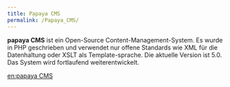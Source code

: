 ```yaml
---
title: Papaya CMS
permalink: /Papaya_CMS/
---
```


**papaya CMS** ist ein Open-Source Content-Management-System. Es wurde in PHP geschrieben und verwendet nur offene Standards wie XML für die Datenhaltung oder XSLT als Template-sprache. Die aktuelle Version ist 5.0. Das System wird fortlaufend weiterentwickelt.

[en:papaya CMS](/en:papaya_CMS )